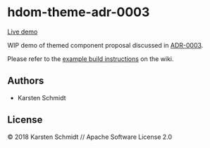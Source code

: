 # hdom-theme-adr-0003

[Live demo](https://demo.thi.ng/umbrella/hdom-theme-adr-0003/)

WIP demo of themed component proposal discussed in
[ADR-0003](https://github.com/thi-ng/umbrella/blob/develop/packages/hdom-components/adr/0003-component-configuration-via-context.md).

Please refer to the [example build
instructions](https://github.com/thi-ng/umbrella/wiki/Example-build-instructions)
on the wiki.

## Authors

- Karsten Schmidt

## License

&copy; 2018 Karsten Schmidt // Apache Software License 2.0
